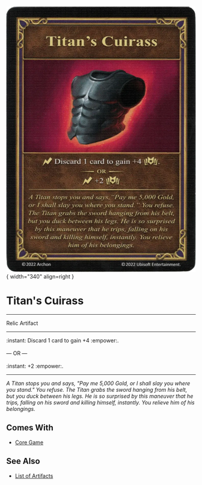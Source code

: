 ![Titan's Cuirass](../assets/artifacts_relic-titans_cuirass.webp){ width="340" align=right }

# Titan's Cuirass
___
Relic Artifact
___
:instant: Discard 1 card to gain +4 :empower:.<br><br>— OR —<br><br>:instant: +2 :empower:.
___
*A Titan stops you and says, "Pay me 5,000 Gold, or I shall slay you where you stand." You refuse. The Titan grabs the sword hanging from his belt, but you duck between his legs. He is so surprised by this maneuver that he trips, falling on his sword and killing himself, instantly. You relieve him of his belongings.*


## Comes With

- [Core Game](../content.md)


## See Also

- [List of Artifacts](../artifacts.md)
